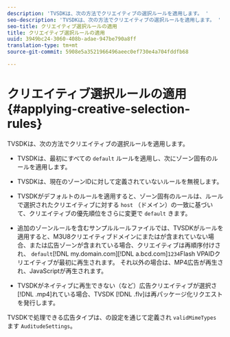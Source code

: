 ```yaml
---
description: 'TVSDKは、次の方法でクリエイティブの選択ルールを適用します。 '
seo-description: 'TVSDKは、次の方法でクリエイティブの選択ルールを適用します。 '
seo-title: クリエイティブ選択ルールの適用
title: クリエイティブ選択ルールの適用
uuid: 3949bc24-3060-408b-adae-947be790a8ff
translation-type: tm+mt
source-git-commit: 5908e5a3521966496aeec0ef730e4a704fddfb68

---
```



# クリエイティブ選択ルールの適用{#applying-creative-selection-rules}

TVSDKは、次の方法でクリエイティブの選択ルールを適用します。

* TVSDKは、最初にすべての `default` ルールを適用し、次にゾーン固有のルールを適用します。
* TVSDKは、現在のゾーンIDに対して定義されていないルールを無視します。
* TVSDKがデフォルトのルールを適用すると、ゾーン固有のルールは、ルールで選択されたクリエイティブに対する `host` （ドメイン）の一致に基づいて、クリエイティブの優先順位をさらに変更で `default` きます。

* 追加のゾーンルールを含むサンプルルールファイルでは、TVSDKがルールを適用すると、M3U8クリエイティブドメインにまたはが含まれていない場合、または広告ゾーンが含まれている場合、クリエイティブは再順序付けされ、 `default`[!DNL my.domain.com][!DNL a.bcd.com]`1234`Flash VPAIDクリエイティブが最初に再生されます。 それ以外の場合は、MP4広告が再生され、JavaScriptが再生されます。

* TVSDKがネイティブに再生できない（など）広告クリエイティブが選択さ [!DNL .mp4]れている場合、TVSDK [!DNL .flv]は再パッケージ化リクエストを発行します。

TVSDKで処理できる広告タイプは、の設定を通じて定義され `validMimeTypes` ます `AuditudeSettings`。
